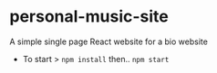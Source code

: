 # personal-music-site
A simple single page React website for a bio website
* To start >
`npm install`
then..
`npm start`

